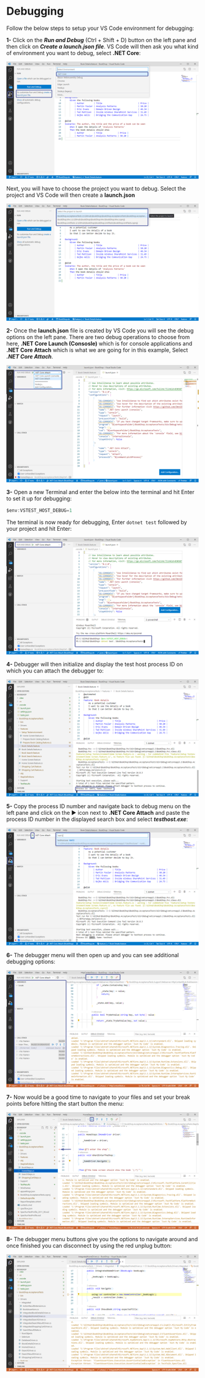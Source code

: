 # Debugging

Follow the below steps to setup your VS Code environment for debugging:

**1-** Click on the ***Run and Debug*** (Ctrl + Shift + D) button on the left pane and then click on ***Create a launch.json file***. VS Code will then ask you what kind of environment you want to debug, select **.NET Core**:

![vscodelaunch](../_static/images/vscodelaunch.png)

Next, you will have to choose the project you want to debug. Select the project and VS Code will then create a **launch.json**

![launchproject](../_static/images/launchproject.png)

**2-** Once the **launch.json** file is created by VS Code you will see the debug options on the left pane. There are two debug operations to choose from here, **.NET Core Launch (Consosle)** which is for console applications and **.NET Core Attach** which is what we are going for in this example, Select ***.NET Core Attach***.

![vscodelaunch](../_static/images/rundebug.png)

**3-** Open a new Terminal and enter the below into the terminal and hit Enter to set it up for debugging:

``` csharp
$env:VSTEST_HOST_DEBUG=1
```

The terminal is now ready for debugging, Enter `dotnet test` followed by your project and hit Enter:

![debugterminal](../_static/images/debugterminal.png)

**4-** Debugger will then initialize and display the test host process ID on which you can attach the debugger to:

![debuggerprocessID](../_static/images/debugattach.png)

**5-** Copy the process ID number and navigate back to debug menu on the left pane and click on the ▶ icon next to **.NET Core Attach** and paste the process ID number in the displayed search box and select ***testhost.exe***:

![processID](../_static/images/processid.png)

**6-** The debugger menu will then open up and you can see additional debugging options:

![debugtools](../_static/images/debugtools.png)

**7-** Now would be a good time to navigate to your files and set your break points before hitting the start button the menu:

![breakpoint](../_static/images/breakpoint.png)

**8-** The debugger menu buttons give you the options to navigate around and once finished you can disconnect by using the red unplug button:

![navigations](../_static/images/navigations.png)
